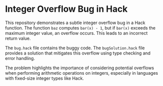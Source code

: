 # Integer Overflow Bug in Hack

This repository demonstrates a subtle integer overflow bug in a Hack function.  The function `baz` computes `bar(x) - 1`, but if `bar(x)` exceeds the maximum integer value, an overflow occurs. This leads to an incorrect return value.

The `bug.hack` file contains the buggy code.  The `bugSolution.hack` file provides a solution that mitigates this overflow using type checking and error handling. 

The problem highlights the importance of considering potential overflows when performing arithmetic operations on integers, especially in languages with fixed-size integer types like Hack.